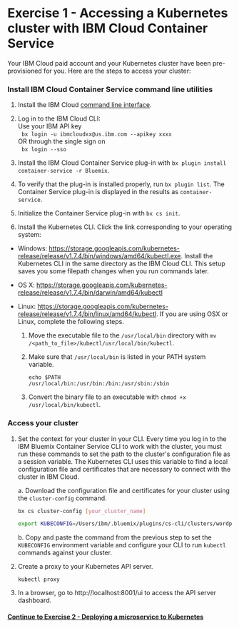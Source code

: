 # Exercise 1 - Accessing a Kubernetes cluster with IBM Cloud Container Service

Your IBM Cloud paid account and your Kubernetes cluster have been pre-provisioned for you. Here are the steps to access your cluster:

### Install IBM Cloud Container Service command line utilities

1. Install the IBM Cloud [command line interface](https://clis.ng.bluemix.net/ui/home.html).

2. Log in to the IBM Cloud CLI:   
   Use your IBM API key     
   `bx login -u ibmcloudxx@us.ibm.com --apikey xxxx`   
   OR through the single sign on     
   `bx login --sso`   

3. Install the IBM Cloud Container Service plug-in with `bx plugin install container-service -r Bluemix`.

4. To verify that the plug-in is installed properly, run `bx plugin list`. The Container Service plug-in is displayed in the results as `container-service`.

5. Initialize the Container Service plug-in with `bx cs init`.

6. Install the Kubernetes CLI. Click the link corresponding to your operating system:

* Windows: https://storage.googleapis.com/kubernetes-release/release/v1.7.4/bin/windows/amd64/kubectl.exe. Install the Kubernetes CLI in the same directory as the IBM Cloud CLI. This setup saves you some filepath changes when you run commands later.
    
* OS X: https://storage.googleapis.com/kubernetes-release/release/v1.7.4/bin/darwin/amd64/kubectl
* Linux: https://storage.googleapis.com/kubernetes-release/release/v1.7.4/bin/linux/amd64/kubectl. If you are using OSX or Linux, complete the following steps.

    1. Move the executable file to the `/usr/local/bin` directory with `mv /<path_to_file>/kubectl/usr/local/bin/kubectl`.

    2. Make sure that `/usr/local/bin` is listed in your PATH system variable.
       ```
       echo $PATH
       /usr/local/bin:/usr/bin:/bin:/usr/sbin:/sbin
       ```
    3. Convert the binary file to an executable with `chmod +x /usr/local/bin/kubectl`.


### Access your cluster

1. Set the context for your cluster in your CLI. Every time you log in to the IBM Bluemix Container Service CLI to work with the cluster, you must run these commands to set the path to the cluster's configuration file as a session variable. The Kubernetes CLI uses this variable to find a local configuration file and certificates that are necessary to connect with the cluster in IBM Cloud.

    a. Download the configuration file and certificates for your cluster using the `cluster-config` command.
    ```bash
    bx cs cluster-config [your_cluster_name]
    
    export KUBECONFIG=/Users/ibm/.bluemix/plugins/cs-cli/clusters/wordpress/kube-config-dal10-wordpress.yml
    ```

    b. Copy and paste the command from the previous step to set the `KUBECONFIG` environment variable and configure your CLI to run `kubectl` commands against your cluster.

2. Create a proxy to your Kubernetes API server.

    ```
    kubectl proxy
    ```
    
3. In a browser, go to http://localhost:8001/ui to access the API server dashboard.

#### [Continue to Exercise 2 - Deploying a microservice to Kubernetes](../exercise-2/README.md)
